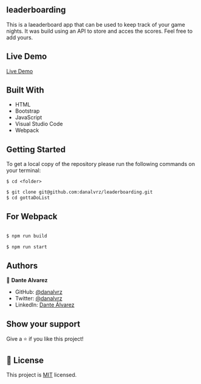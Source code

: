 ## leaderboarding
This is a laeaderboard app that can be used to keep track of your game nights. It was build using an API to store and acces the scores. Feel free to add yours.

## Live Demo

[Live Demo](https://danalvrz.github.io/leaderboarding/dist/)

## Built With

- HTML
- Bootstrap
- JavaScript
- Visual Studio Code
- Webpack

## Getting Started

To get a local copy of the repository please run the following commands on your terminal:

```
$ cd <folder>
```

~~~bash
$ git clone git@github.com:danalvrz/leaderboarding.git
$ cd gottaDoList

~~~

## For Webpack

~~~bash

$ npm run build

$ npm run start

~~~


## Authors

👤 **Dante Alvarez** 

- GitHub: [@danalvrz](https://github.com/danalvrz)
- Twitter: [@danalvrz](https://twitter.com/danalvrz)
- LinkedIn: [Dante Álvarez](https://www.linkedin.com/in/dante-álvarez-85098a222/)

## Show your support

Give a ⭐️ if you like this project!


## 📝 License

This project is [MIT](./MIT.md) licensed.